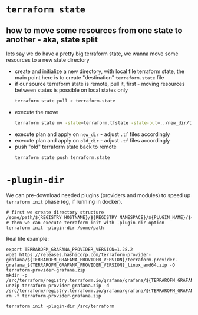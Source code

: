 # `terraform state`

## how to move some resources from one state to another - aka, state split

lets say we do have a pretty big terraform state, we wanna move some resources
to a new state directory

- create and initialize a new directory, with local file terraform state,
the main point here is to create "destination" `terraform.state` file
- if our source terraform state is remote, pull it, first - moving resources
between states is possible on local states only
    ```sh
    terraform state pull > terraform.state
    ```
- execute the move
    ```sh
    terraform state mv -state=terraform.tfstate -state-out=../new_dir/terraform.state module.vpc module.vpc
    ```
- execute plan and apply on `new_dir` - adjust `.tf` files accordingly
- execute plan and apply on `old_dir` - adjust `.tf` files accordingly
- push "old" terraform state back to remote
    ```sh
    terraform state push terraform.state
    ```

# `-plugin-dir`

We can pre-download needed plugins (providers and modules) to speed up `terraform init` phase (eg, if running in docker).
```
# first we create directory structure
/some/path/${REGISTRY_HOSTNAME}/${REGISTRY_NAMESPACE}/${PLUGIN_NAME}/${PLUGIN_VERSION}/${OS_ARCH}
# then we can execute terraform init with -plugin-dir option
terraform init -plugin-dir /some/path
```
Real life example:
```
export TERRAROFM_GRAFANA_PROVIDER_VERSION=1.28.2
wget https://releases.hashicorp.com/terraform-provider-grafana/${TERRAROFM_GRAFANA_PROVIDER_VERSION}/terraform-provider-grafana_${TERRAROFM_GRAFANA_PROVIDER_VERSION}_linux_amd64.zip -O terraform-provider-grafana.zip
mkdir -p /src/terraform/registry.terraform.io/grafana/grafana/${TERRAROFM_GRAFANA_PROVIDER_VERSION}/linux_amd64
unzip terraform-provider-grafana.zip -d /src/terraform/registry.terraform.io/grafana/grafana/${TERRAROFM_GRAFANA_PROVIDER_VERSION}/linux_amd64
rm -f terraform-provider-grafana.zip

terraform init -plugin-dir /src/terraform
```
